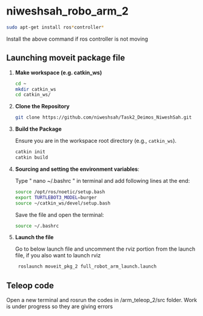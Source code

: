 # niweshsah_robo_arm_2

```bash
sudo apt-get install ros*controller*
```

Install the above command if ros controller is not moving



## Launching moveit package file

1.  **Make workspace (e.g. catkin_ws)**

     ```bash
    cd ~
    mkdir catkin_ws
    cd catkin_ws/
    
    ```

2.  **Clone the Repository**

    ```bash
    git clone https://github.com/niweshsah/Task2_Deimos_NiweshSah.git
    ```

3. **Build the Package**

    Ensure you are in the workspace root directory (e.g., `catkin_ws`).

    ```bash
    catkin init
    catkin build
    ```
4. **Sourcing and setting the environment variables**:

     Type " nano ~/.bashrc " in terminal and add following lines at the end:

     ```bash
    source /opt/ros/noetic/setup.bash
     export TURTLEBOT3_MODEL=burger
     source ~/catkin_ws/devel/setup.bash
     ```

     Save the file and open the terminal:
      ```bash
    source ~/.bashrc
    ```

5. **Launch the file**

   Go to below launch file and uncomment the rviz portion from the launch file, if you also want to launch rviz

   ```bash
    roslaunch moveit_pkg_2 full_robot_arm_launch.launch
   ```


## Teleop code

 Open a new terminal and rosrun the codes in /arm_teleop_2/src folder. Work is under progress so they are giving errors
